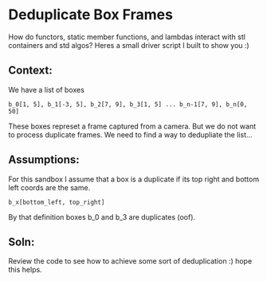 # Deduplicate Box Frames
How do functors, static member functions, and lambdas interact with stl containers and std algos? Heres a small driver script I built to show you :)

## Context: 
We have a list of boxes 
```
b_0[1, 5], b_1[-3, 5], b_2[7, 9], b_3[1, 5] ... b_n-1[7, 9], b_n[0, 50]
```
These boxes represet a frame captured from a camera. But we do not want to process duplicate frames. 
We need to find a way to dedupliate the list... 

## Assumptions: 
For this sandbox I assume that a box is a duplicate if its top right and bottom left coords are the same. 
```
b_x[bottom_left, top_right]
```
By that definition boxes b_0 and b_3 are duplicates (oof). 

## Soln: 
Review the code to see how to achieve some sort of deduplication :) hope this helps. 

